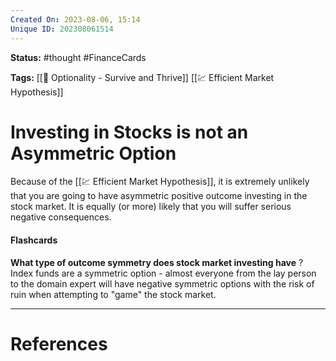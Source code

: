```yaml
---
Created On: 2023-08-06, 15:14
Unique ID: 202308061514
---
```

**Status:** #thought #FinanceCards

**Tags:**  [[📗 Optionality - Survive and Thrive]] [[💹 Efficient Market Hypothesis]]

# Investing in Stocks is not an Asymmetric Option

Because of the [[💹 Efficient Market Hypothesis]], it is extremely unlikely that you are going to have asymmetric positive outcome investing in the stock market. It is equally (or more) likely that you will suffer serious negative consequences. 


#### Flashcards

**What type of outcome symmetry does stock market investing have**
?
Index funds are a symmetric option - almost everyone from the lay person to the domain expert will have negative symmetric options with the risk of ruin when attempting to "game" the stock market. 
<!--SR:!2023-09-24,28,230-->



---
# References

